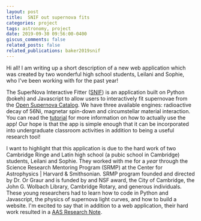 ```yaml
---
layout: post
title:  SNIF out supernova fits
categories: project
tags: astronomy, project
date: 2019-09-30 09:56:00-0400
giscus_comments: false
related_posts: false
related_publications: baker2019snif
---
```



Hi all! I am writing up a short description of a new web application which was created by two wonderful high school students, Leilani and Sophie, who I've been working with for the past year! 

The SuperNova Interactive Fitter ([SNIF](snif.space)) is an application built on Python (bokeh) and Javascript to allow users to interactively fit supernovae from the [Open Supernova Catalog](sne.space). We have three available engines: radioactive decay of 56Ni, magnetar spin-down and circumstellar material interaction. You can read the [tutorial](http://snif.space/tutorial.html) for more information on how to actually use the app! Our hope is that the app is simple enough that it can be incorporated into undergraduate classroom activities in addition to being a useful research tool! 

I want to highlight that this application is due to the hard work of two Cambridge Ringe and Latin high school (a pubic school in Cambridge) students, Leilani and Sophie. They worked with me for a *year* through the  Science Research Mentoring Program (SRMP) at the Center for Astrophysics | Harvard & Smithsonian. SRMP program founded and directed by Dr. Or Graur and is funded by and NSF award, the City of Cambridge, the John G. Wolbach Library, Cambridge Rotary, and generous individuals. These young researchers had to learn how to code in Python and Javascript, the physics of supernova light curves, and how to build a website. I'm excited to say that in addition to a web application, their hard work resulted in a [AAS Research Note](https://iopscience.iop.org/article/10.3847/2515-5172/ab459b/meta). 


